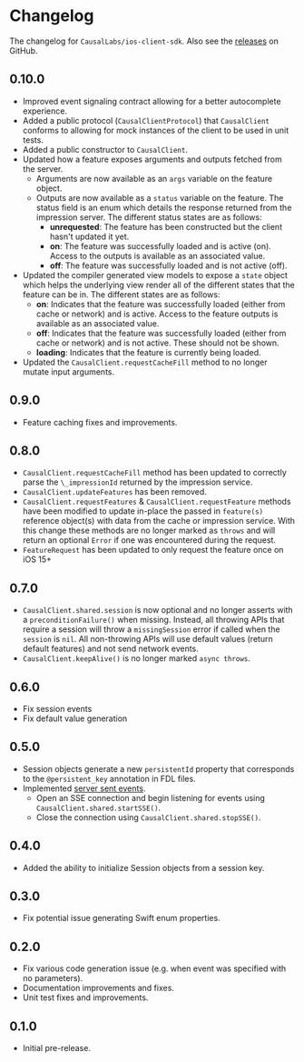 # Changelog

The changelog for `CausalLabs/ios-client-sdk`. Also see the [releases](https://github.com/CausalLabs/ios-client-sdk/releases) on GitHub.

## 0.10.0

- Improved event signaling contract allowing for a better autocomplete experience.
- Added a public protocol (`CausalClientProtocol`) that `CausalClient` conforms to allowing for mock instances of the client to be used in unit tests.
- Added a public constructor to `CausalClient`.
- Updated how a feature exposes arguments and outputs fetched from the server.
  - Arguments are now available as an `args` variable on the feature object.
  - Outputs are now available as a `status` variable on the feature. The status field is an enum which details the response returned from the impression server. The different status states are as follows:
    - **unrequested**: The feature has been constructed but the client hasn't updated it yet.
    - **on**: The feature was successfully loaded and is active (on). Access to the outputs is available as an associated value.
    - **off**: The feature was successfully loaded and is not active (off).
- Updated the compiler generated view models to expose a `state` object which helps the underlying view render all of the different states that the feature can be in. The different states are as follows:
  - **on**: Indicates that the feature was successfully loaded (either from cache or network) and is active. Access to the feature outputs is available as an associated value.
  - **off**: Indicates that the feature was successfully loaded (either from cache or network) and is not active. These should not be shown.
  - **loading**: Indicates that the feature is currently being loaded.
- Updated the `CausalClient.requestCacheFill` method to no longer mutate input arguments.

## 0.9.0

- Feature caching fixes and improvements.

## 0.8.0

- `CausalClient.requestCacheFill` method has been updated to correctly parse the `\_impressionId` returned by the impression service.
- `CausalClient.updateFeatures` has been removed.
- `CausalClient.requestFeatures` & `CausalClient.requestFeature` methods have been modified to update in-place the passed in `feature(s)` reference object(s) with data from the cache or impression service. With this change these methods are no longer marked as `throws` and will return an optional `Error` if one was encountered during the request.
- `FeatureRequest` has been updated to only request the feature once on iOS 15+

## 0.7.0

- `CausalClient.shared.session` is now optional and no longer asserts with a `preconditionFailure()` when missing. Instead, all throwing APIs that require a session will throw a `missingSession` error if called when the `session` is `nil`. All non-throwing APIs will use default values (return default features) and not send network events.
- `CausalClient.keepAlive()` is no longer marked `async throws`.

## 0.6.0

- Fix session events
- Fix default value generation

## 0.5.0

- Session objects generate a new `persistentId` property that corresponds to the `@persistent_key` annotation in FDL files.
- Implemented [server sent events](https://tech.causallabs.io/docs/reference/iserver-endpoints/#iserversse).
  - Open an SSE connection and begin listening for events using `CausalClient.shared.startSSE()`.
  - Close the connection using `CausalClient.shared.stopSSE()`.

## 0.4.0

- Added the ability to initialize Session objects from a session key.

## 0.3.0

- Fix potential issue generating Swift enum properties.

## 0.2.0

- Fix various code generation issue (e.g. when event was specified with no parameters).
- Documentation improvements and fixes.
- Unit test fixes and improvements.

## 0.1.0

- Initial pre-release.
